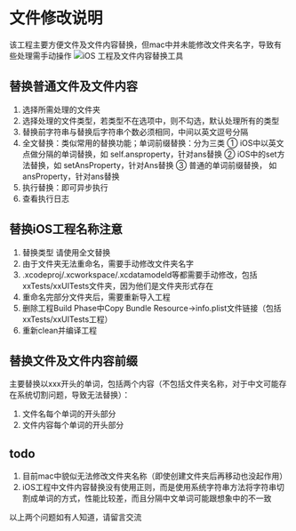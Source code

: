 # 文件修改说明

该工程主要方便文件及文件内容替换，但mac中并未能修改文件夹名字，导致有些处理需手动操作
![iOS 工程及文件内容替换工具](https://upload-images.jianshu.io/upload_images/1186277-05230b2160795aad.png?imageMogr2/auto-orient/strip%7CimageView2/2/w/1240)

## 替换普通文件及文件内容
1. 选择所需处理的文件夹
2. 选择处理的文件类型，若类型不在选项中，则不勾选，默认处理所有的类型
3. 替换前字符串与替换后字符串个数必须相同，中间以英文逗号分隔
4. 全文替换：类似常用的替换功能；单词前缀替换：分为三类 ① iOS中以英文点做分隔的单词替换，如 self.ansproperty，针对ans替换 ② iOS中的set方法替换，如 setAnsProperty，针对Ans替换 ③ 普通的单词前缀替换， 如ansProperty，针对ans替换
5. 执行替换：即可异步执行
6. 查看执行日志

## 替换iOS工程名称注意
1. 替换类型 请使用全文替换
2. 由于文件夹无法重命名，需要手动修改文件夹名字
3. .xcodeproj/.xcworkspace/.xcdatamodeld等都需要手动修改，包括xxTests/xxUITests文件夹，因为他们是文件夹形式存在
4. 重命名完部分文件夹后，需要重新导入工程
5. 删除工程Build Phase中Copy Bundle Resource->info.plist文件链接（包括xxTests/xxUITests工程）
6. 重新clean并编译工程
    
## 替换文件及文件内容前缀
主要替换以xxx开头的单词，包括两个内容（不包括文件夹名称，对于中文可能存在系统切割问题，导致无法替换）：
1. 文件名每个单词的开头部分
2. 文件内容每个单词的开头部分



## todo
1. 目前mac中貌似无法修改文件夹名称（即使创建文件夹后再移动也没起作用）
2. iOS工程中文件内容替换没有使用正则，而是使用系统字符串方法将字符串切割成单词的方式，性能比较差，而且分隔中文单词可能跟想象中的不一致

以上两个问题如有人知道，请留言交流